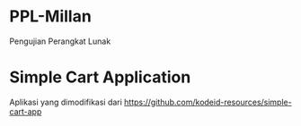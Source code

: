 # PPL-Millan
 Pengujian Perangkat Lunak
# Simple Cart Application
Aplikasi yang dimodifikasi dari https://github.com/kodeid-resources/simple-cart-app
